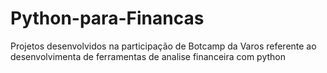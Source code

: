 # Python-para-Financas
Projetos desenvolvidos na participação de Botcamp da Varos referente ao desenvolvimenta de ferramentas de analise financeira com python
